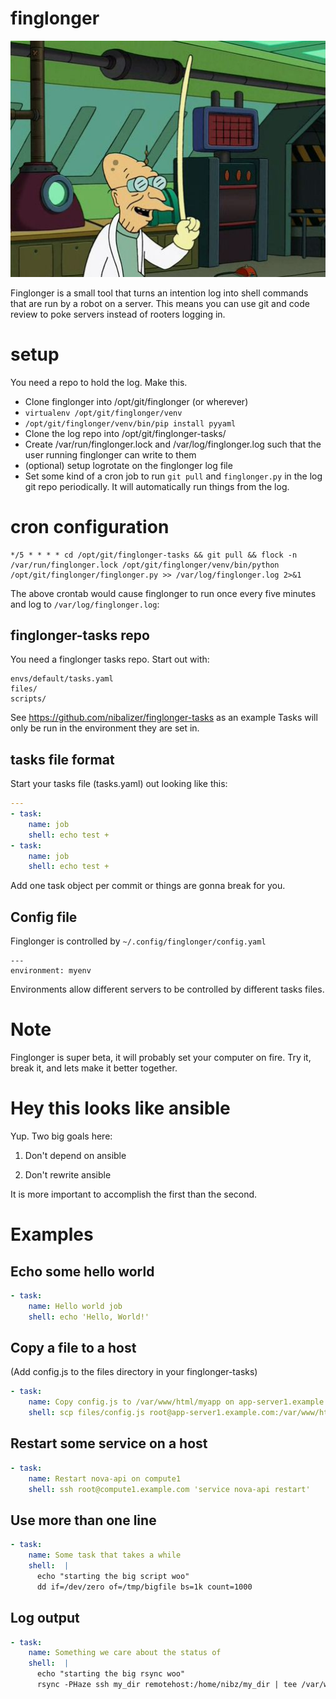 # finglonger

![Finglonger](futurama_finglonger.jpg)

Finglonger is a small tool that turns an intention log into shell commands that are run by a robot on a server. This means you can use git and code review to poke servers instead of rooters logging in.

# setup

You need a repo to hold the log. Make this.

* Clone finglonger into /opt/git/finglonger (or wherever)
* `virtualenv /opt/git/finglonger/venv`
* `/opt/git/finglonger/venv/bin/pip install pyyaml`
* Clone the log repo into /opt/git/finglonger-tasks/
* Create /var/run/finglonger.lock and /var/log/finglonger.log such that the user running finglonger can write to them
* (optional) setup logrotate on the finglonger log file
* Set some kind of a cron job to run ``git pull`` and ``finglonger.py`` in the log git repo periodically. It will automatically run things from the log.

# cron configuration


```shell
*/5 * * * * cd /opt/git/finglonger-tasks && git pull && flock -n /var/run/finglonger.lock /opt/git/finglonger/venv/bin/python /opt/git/finglonger/finglonger.py >> /var/log/finglonger.log 2>&1
```

The above crontab would cause finglonger to run once every five minutes and log to `/var/log/finglonger.log`:

## finglonger-tasks repo

You need a finglonger tasks repo. Start out with:

```
envs/default/tasks.yaml
files/
scripts/
```

See https://github.com/nibalizer/finglonger-tasks as an example
Tasks will only be run in the environment they are set in.


## tasks file format

Start your tasks file (tasks.yaml) out looking like this:


```yaml
---
- task:
    name: job
    shell: echo test +
- task:
    name: job
    shell: echo test +

```


Add one task object per commit or things are gonna break for you.


## Config file

Finglonger is controlled by `~/.config/finglonger/config.yaml`

```
---
environment: myenv
```

Environments allow different servers to be controlled by different tasks files.

# Note

Finglonger is super beta, it will probably set your computer on fire. Try it, break it, and lets make it better together.

# Hey this looks like ansible

Yup. Two big goals here:

1) Don't depend on ansible

2) Don't rewrite ansible

It is more important to accomplish the first than the second.


# Examples

## Echo some hello world


```yaml
- task:
    name: Hello world job
    shell: echo 'Hello, World!'
```


## Copy a file to a host

(Add config.js to the files directory in your finglonger-tasks)

```yaml
- task:
    name: Copy config.js to /var/www/html/myapp on app-server1.example.com
    shell: scp files/config.js root@app-server1.example.com:/var/www/html/myapp/config.js
```

## Restart some service on a host


```yaml
- task:
    name: Restart nova-api on compute1
    shell: ssh root@compute1.example.com 'service nova-api restart'
```


## Use more than one line

```yaml
- task:
    name: Some task that takes a while
    shell:  |
      echo "starting the big script woo"
      dd if=/dev/zero of=/tmp/bigfile bs=1k count=1000
```

## Log output

```yaml
- task:
    name: Something we care about the status of
    shell:  |
      echo "starting the big rsync woo"
      rsync -PHaze ssh my_dir remotehost:/home/nibz/my_dir | tee /var/www/html/finglonger/rsync_log1.txt
```
